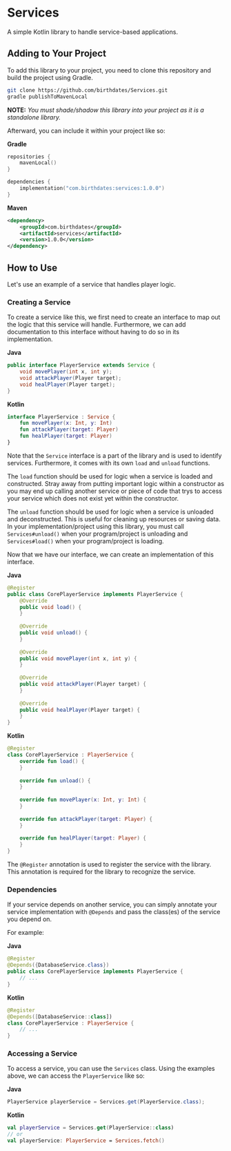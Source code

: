 # Services
A simple Kotlin library to handle service-based applications.

## Adding to Your Project
To add this library to your project, you need to clone this repository and build the project using Gradle.

```bash
git clone https://github.com/birthdates/Services.git
gradle publishToMavenLocal
```

**NOTE:** *You must shade/shadow this library into your project as it is a standalone library.*

Afterward, you can include it within your project like so:

**Gradle**
```kotlin
repositories {
    mavenLocal()
}

dependencies {
    implementation("com.birthdates:services:1.0.0")
}
```

**Maven**
```xml
<dependency>
    <groupId>com.birthdates</groupId>
    <artifactId>services</artifactId>
    <version>1.0.0</version>
</dependency>
```

## How to Use
Let's use an example of a service that handles player logic.

### Creating a Service
To create a service like this, we first need to create an interface to map out the logic that this service will handle. Furthermore, we can add documentation to this interface without having to do so in its implementation.

**Java**
```java
public interface PlayerService extends Service {
    void movePlayer(int x, int y);
    void attackPlayer(Player target);
    void healPlayer(Player target);
}
```
**Kotlin**
```kotlin
interface PlayerService : Service {
    fun movePlayer(x: Int, y: Int)
    fun attackPlayer(target: Player)
    fun healPlayer(target: Player)
}
```

Note that the `Service` interface is a part of the library and is used to identify services. Furthermore, it comes with its own `load` and `unload` functions.

The `load` function should be used for logic when a service is loaded and constructed. Stray away from putting important logic within a constructor as you may end up calling another service or piece of code that trys to access your service which does not exist yet within the constructor. 

The `unload` function should be used for logic when a service is unloaded and deconstructed. This is useful for cleaning up resources or saving data. In your implementation/project using this library, you must call `Services#unload()` when your program/project is unloading and `Services#load()` when your program/project is loading.

Now that we have our interface, we can create an implementation of this interface.

**Java**
```java
@Register
public class CorePlayerService implements PlayerService {
    @Override
    public void load() {
    }
    
    @Override
    public void unload() {
    }
    
    @Override
    public void movePlayer(int x, int y) {
    }
    
    @Override
    public void attackPlayer(Player target) {
    }
    
    @Override
    public void healPlayer(Player target) {
    }
}
```

**Kotlin**
```kotlin
@Register
class CorePlayerService : PlayerService {
    override fun load() {
    }
    
    override fun unload() {
    }
    
    override fun movePlayer(x: Int, y: Int) {
    }
    
    override fun attackPlayer(target: Player) {
    }
    
    override fun healPlayer(target: Player) {
    }
}
```

The `@Register` annotation is used to register the service with the library. This annotation is required for the library to recognize the service.

### Dependencies
If your service depends on another service, you can simply annotate your service implementation with `@Depends` and pass the class(es) of the service you depend on.

For example:

**Java**
```java
@Register
@Depends({DatabaseService.class})
public class CorePlayerService implements PlayerService {
    // ...
}
```

**Kotlin**
```kotlin
@Register
@Depends([DatabaseService::class])
class CorePlayerService : PlayerService {
    // ...
}
```

### Accessing a Service
To access a service, you can use the `Services` class.
Using the examples above, we can access the `PlayerService` like so:

**Java**
```java
PlayerService playerService = Services.get(PlayerService.class);
```

**Kotlin**
```kotlin
val playerService = Services.get(PlayerService::class)
// or
val playerService: PlayerService = Services.fetch()
```